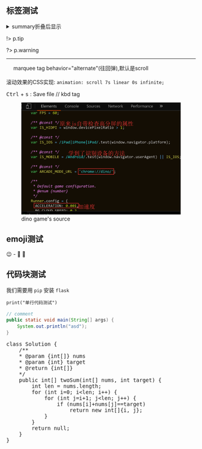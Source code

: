 ## 标签测试

<details>
<summary>
summary折叠后显示
</summary>
details被折叠内容...
</details>

!> p.tip

?> p.warning

---

<marquee behavior="alternate">marquee tag behavior="alternate"(往回弹),默认是scroll</marquee>

滚动效果的CSS实现: `animation: scroll 7s linear 0s infinite;`

<kbd>Ctrl</kbd> + <kbd>s</kbd> : Save file // kbd tag

<figure>
    <img src="/img/chrome-game-cheat/source.png">
    <figcaption>dino game's source</figcaption>
</figure>

## emoji测试

😉 - :memo: 📝

## 代码块测试

我们需要用 `pip` 安装 `flask`

`print("单行代码测试")`

```java
// comment
public static void main(String[] args) {
    System.out.println("asd");
}
```

<pre class="prettyprint lang-java">
class Solution {
    /**
    * @param {int[]} nums
    * @param {int} target
    * @return {int[]}
    */
    public int[] twoSum(int[] nums, int target) {
        int len = nums.length;
        for (int i=0; i&lt;len; i++) {
            for (int j=i+1; j&lt;len; j++) {
                if (nums[i]+nums[j]==target)
                    return new int[]{i, j};
            }
        }
        return null;
    }
}
</pre>

<script src="/static/js/run.prettify.js"></script>